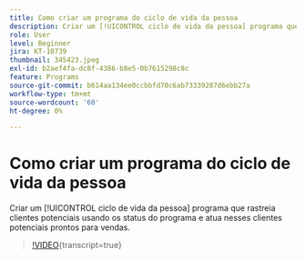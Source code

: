 ```yaml
---
title: Como criar um programa do ciclo de vida da pessoa
description: Criar um [!UICONTROL ciclo de vida da pessoa] programa que rastreia clientes potenciais usando os status do programa e atua nesses clientes potenciais prontos para vendas.
role: User
level: Beginner
jira: KT-10739
thumbnail: 345423.jpeg
exl-id: b2aef4fa-dc8f-4386-b8e5-0b7615298c8c
feature: Programs
source-git-commit: b614aa134ee0ccbbfd70c6ab73339287d6ebb27a
workflow-type: tm+mt
source-wordcount: '60'
ht-degree: 0%

---
```


# Como criar um programa do ciclo de vida da pessoa

Criar um [!UICONTROL ciclo de vida da pessoa] programa que rastreia clientes potenciais usando os status do programa e atua nesses clientes potenciais prontos para vendas.

>[!VIDEO](https://video.tv.adobe.com/v/345423/?quality=12&learn=on){transcript=true}
